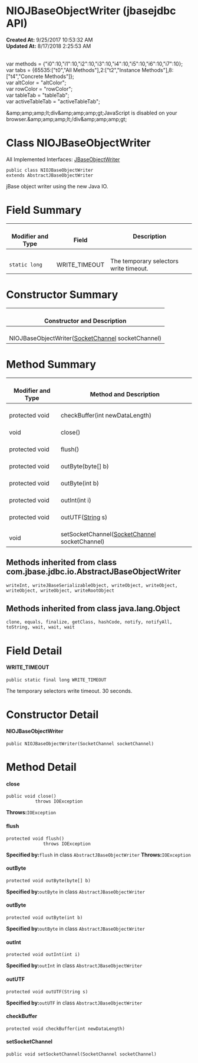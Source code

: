 # NIOJBaseObjectWriter (jbasejdbc   API)

**Created At:** 9/25/2017 10:53:32 AM  
**Updated At:** 8/17/2018 2:25:53 AM  

<!--<br>    try {<br>        if (location.href.indexOf('is-external=true') == -1) {<br>            parent.document.title="NIOJBaseObjectWriter (jbasejdbc   API)";<br>        }<br>    }<br>    catch(err) {<br>    }<br>//--><br>var methods = {"i0":10,"i1":10,"i2":10,"i3":10,"i4":10,"i5":10,"i6":10,"i7":10};<br>var tabs = {65535:["t0","All Methods"],2:["t2","Instance Methods"],8:["t4","Concrete Methods"]};<br>var altColor = "altColor";<br>var rowColor = "rowColor";<br>var tableTab = "tableTab";<br>var activeTableTab = "activeTableTab";&amp;amp;amp;amp;lt;div&amp;amp;amp;amp;gt;JavaScript is disabled on your browser.&amp;amp;amp;amp;lt;/div&amp;amp;amp;amp;gt;


# Class NIOJBaseObjectWriter

All Implemented Interfaces:
[JBaseObjectWriter](/39232-io/com_jbase_jdbc_io_jbaseobjectwriter "interface in com.jbase.jdbc.io")


```
public class NIOJBaseObjectWriter
extends AbstractJBaseObjectWriter
```

jBase object writer using the new Java IO.

# Field Summary


| <br>Modifier and Type<br> | <br>Field<br> | Description<br> |
| --- | --- | --- |
| <br>`static long`<br> | <br>WRITE\_TIMEOUT<br> | <br>The temporary selectors write timeout.<br> |








# Constructor Summary


| <br>Constructor and Description<br> |
| --- |
| <br>NIOJBaseObjectWriter([SocketChannel](http://java.sun.com/j2se/1.5.0/docs/api/java/nio/channels/SocketChannel.html?is-external=true "class or interface in java.nio.channels") socketChannel)<br> |






# Method Summary


| <br>Modifier and Type<br> | <br>Method and Description<br> |
| --- | --- |
| <br>protected void<br> | <br>checkBuffer(int newDataLength)<br> |
| <br>void<br> | <br>close()<br> |
| <br>protected void<br> | <br>flush()<br> |
| <br>protected void<br> | <br>outByte(byte[] b)<br> |
| <br>protected void<br> | <br>outByte(int b)<br> |
| <br>protected void<br> | <br>outInt(int i)<br> |
| <br>protected void<br> | <br>outUTF([String](http://java.sun.com/j2se/1.5.0/docs/api/java/lang/String.html?is-external=true "class or interface in java.lang") s)<br> |
| <br>void<br> | <br>setSocketChannel([SocketChannel](http://java.sun.com/j2se/1.5.0/docs/api/java/nio/channels/SocketChannel.html?is-external=true "class or interface in java.nio.channels") socketChannel)<br> |




## 


## Methods inherited from class com.jbase.jdbc.io.AbstractJBaseObjectWriter
`writeInt, writeJBaseSerializableObject, writeObject, writeObject, writeObject, writeObject, writeRootObject`



## 


## Methods inherited from class java.lang.Object
`clone, equals, finalize, getClass, hashCode, notify, notifyAll, toString, wait, wait, wait`

# Field Detail

#### **WRITE\_TIMEOUT**

```
public static final long WRITE_TIMEOUT
```



The temporary selectors write timeout. 30 seconds.







# Constructor Detail

#### **NIOJBaseObjectWriter**

```
public NIOJBaseObjectWriter(SocketChannel socketChannel)
```







# Method Detail

#### **close**

```
public void close()
           throws IOException
```

**Throws:**`IOException`




#### **flush**

```
protected void flush()
              throws IOException
```

**Specified by:**`flush` in class `AbstractJBaseObjectWriter`
**Throws:**`IOException`




#### **outByte**

```
protected void outByte(byte[] b)
```


**Specified by:**`outByte` in class `AbstractJBaseObjectWriter`


#### 


#### **outByte**

```
protected void outByte(int b)
```

**Specified by:**`outByte` in class `AbstractJBaseObjectWriter`




#### **outInt**

```
protected void outInt(int i)
```

**Specified by:**`outInt` in class `AbstractJBaseObjectWriter`




#### **outUTF**

```
protected void outUTF(String s)
```

**Specified by:**`outUTF` in class `AbstractJBaseObjectWriter`




#### **checkBuffer**

```
protected void checkBuffer(int newDataLength)
```





#### **setSocketChannel**

```
public void setSocketChannel(SocketChannel socketChannel)
```


